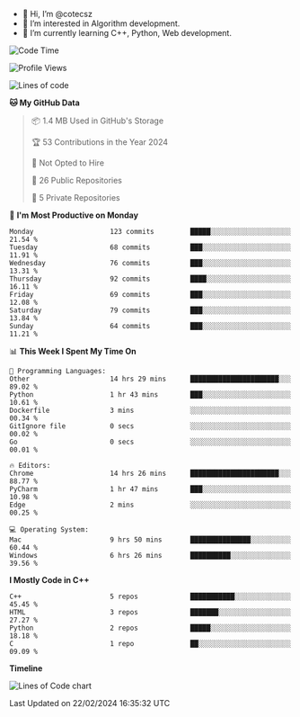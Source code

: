 - 👋 Hi, I’m @cotecsz
- 👀 I’m interested in Algorithm development.
- 🌱 I’m currently learning C++, Python, Web development.

<!---
cotecsz/cotecsz is a ✨ special ✨ repository because its `README.md` (this file) appears on your GitHub profile.
You can click the Preview link to take a look at your changes.
--->

<!--START_SECTION:waka-->
![Code Time](http://img.shields.io/badge/Code%20Time-515%20hrs%2013%20mins-blue)

![Profile Views](http://img.shields.io/badge/Profile%20Views-0-blue)

![Lines of code](https://img.shields.io/badge/From%20Hello%20World%20I%27ve%20Written-1.2%20million%20lines%20of%20code-blue)

**🐱 My GitHub Data** 

> 📦 1.4 MB Used in GitHub's Storage 
 > 
> 🏆 53 Contributions in the Year 2024
 > 
> 🚫 Not Opted to Hire
 > 
> 📜 26 Public Repositories 
 > 
> 🔑 5 Private Repositories 
 > 
📅 **I'm Most Productive on Monday** 

```text
Monday                   123 commits         █████░░░░░░░░░░░░░░░░░░░░   21.54 % 
Tuesday                  68 commits          ███░░░░░░░░░░░░░░░░░░░░░░   11.91 % 
Wednesday                76 commits          ███░░░░░░░░░░░░░░░░░░░░░░   13.31 % 
Thursday                 92 commits          ████░░░░░░░░░░░░░░░░░░░░░   16.11 % 
Friday                   69 commits          ███░░░░░░░░░░░░░░░░░░░░░░   12.08 % 
Saturday                 79 commits          ███░░░░░░░░░░░░░░░░░░░░░░   13.84 % 
Sunday                   64 commits          ███░░░░░░░░░░░░░░░░░░░░░░   11.21 % 
```


📊 **This Week I Spent My Time On** 

```text
💬 Programming Languages: 
Other                    14 hrs 29 mins      ██████████████████████░░░   89.02 % 
Python                   1 hr 43 mins        ███░░░░░░░░░░░░░░░░░░░░░░   10.61 % 
Dockerfile               3 mins              ░░░░░░░░░░░░░░░░░░░░░░░░░   00.34 % 
GitIgnore file           0 secs              ░░░░░░░░░░░░░░░░░░░░░░░░░   00.02 % 
Go                       0 secs              ░░░░░░░░░░░░░░░░░░░░░░░░░   00.01 % 

🔥 Editors: 
Chrome                   14 hrs 26 mins      ██████████████████████░░░   88.77 % 
PyCharm                  1 hr 47 mins        ███░░░░░░░░░░░░░░░░░░░░░░   10.98 % 
Edge                     2 mins              ░░░░░░░░░░░░░░░░░░░░░░░░░   00.25 % 

💻 Operating System: 
Mac                      9 hrs 50 mins       ███████████████░░░░░░░░░░   60.44 % 
Windows                  6 hrs 26 mins       ██████████░░░░░░░░░░░░░░░   39.56 % 
```

**I Mostly Code in C++** 

```text
C++                      5 repos             ███████████░░░░░░░░░░░░░░   45.45 % 
HTML                     3 repos             ███████░░░░░░░░░░░░░░░░░░   27.27 % 
Python                   2 repos             █████░░░░░░░░░░░░░░░░░░░░   18.18 % 
C                        1 repo              ██░░░░░░░░░░░░░░░░░░░░░░░   09.09 % 
```



**Timeline**

![Lines of Code chart](https://raw.githubusercontent.com/cotecsz/cotecsz/master/assets/bar_graph.png)


 Last Updated on 22/02/2024 16:35:32 UTC
<!--END_SECTION:waka-->
